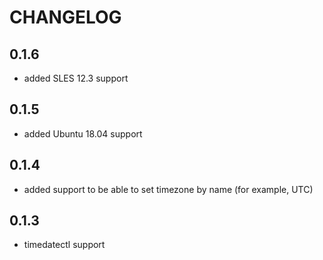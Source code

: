 # CHANGELOG

## 0.1.6

* added SLES 12.3 support

## 0.1.5

* added Ubuntu 18.04 support

## 0.1.4

* added support to be able to set timezone by name (for example, UTC)

## 0.1.3

* timedatectl support
